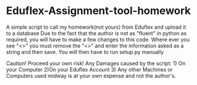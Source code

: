 # Eduflex-Assignment-tool-homework
A simple script to call my homework(not yours) from Eduflex and upload it to a database
Due to the fact that the author is not as "fluent" in python as required, you will have to make a few changes to this code.
Where ever you see "<>" you must remove the "<>" and enter the information asked as a string and then save.
You will then have to run setup.py manually

Caution! Proceed your own risk! Any Damages caused by the script: 1) On your Computer 2)On your Eduflex Account 3) Any other Machines or Computers used midway is at your own expense and not the author's.
